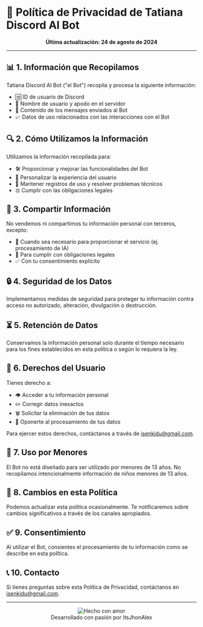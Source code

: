 # 🔐 Política de Privacidad de Tatiana Discord AI Bot

<div align="center">

**Última actualización: 24 de agosto de 2024**

</div>

---

## 📊 1. Información que Recopilamos

Tatiana Discord AI Bot ("el Bot") recopila y procesa la siguiente información:

- 🆔 ID de usuario de Discord
- 👤 Nombre de usuario y apodo en el servidor
- 💬 Contenido de los mensajes enviados al Bot
- 📈 Datos de uso relacionados con las interacciones con el Bot

## 🔍 2. Cómo Utilizamos la Información

Utilizamos la información recopilada para:

- 🛠️ Proporcionar y mejorar las funcionalidades del Bot
- 🎨 Personalizar la experiencia del usuario
- 📝 Mantener registros de uso y resolver problemas técnicos
- ⚖️ Cumplir con las obligaciones legales

## 🤝 3. Compartir Información

No vendemos ni compartimos tu información personal con terceros, excepto:

- 🤖 Cuando sea necesario para proporcionar el servicio (ej. procesamiento de IA)
- 📜 Para cumplir con obligaciones legales
- ✅ Con tu consentimiento explícito

## 🔒 4. Seguridad de los Datos

Implementamos medidas de seguridad para proteger tu información contra acceso no autorizado, alteración, divulgación o destrucción.

## ⏳ 5. Retención de Datos

Conservamos la información personal solo durante el tiempo necesario para los fines establecidos en esta política o según lo requiera la ley.

## 👤 6. Derechos del Usuario

Tienes derecho a:

- 👁️ Acceder a tu información personal
- ✏️ Corregir datos inexactos
- 🗑️ Solicitar la eliminación de tus datos
- 🚫 Oponerte al procesamiento de tus datos

Para ejercer estos derechos, contáctanos a través de isenkidu@gmail.com.

## 🧒 7. Uso por Menores

El Bot no está diseñado para ser utilizado por menores de 13 años. No recopilamos intencionalmente información de niños menores de 13 años.

## 🔄 8. Cambios en esta Política

Podemos actualizar esta política ocasionalmente. Te notificaremos sobre cambios significativos a través de los canales apropiados.

## ✅ 9. Consentimiento

Al utilizar el Bot, consientes el procesamiento de tu información como se describe en esta política.

## 📞 10. Contacto

Si tienes preguntas sobre esta Política de Privacidad, contáctanos en isenkidu@gmail.com.

---

<div align="center">
  <img src="https://img.shields.io/badge/Hecho%20con-❤️-ff69b4.svg" alt="Hecho con amor">
  <br>
  Desarrollado con pasión por ItsJhonAlex
</div>
